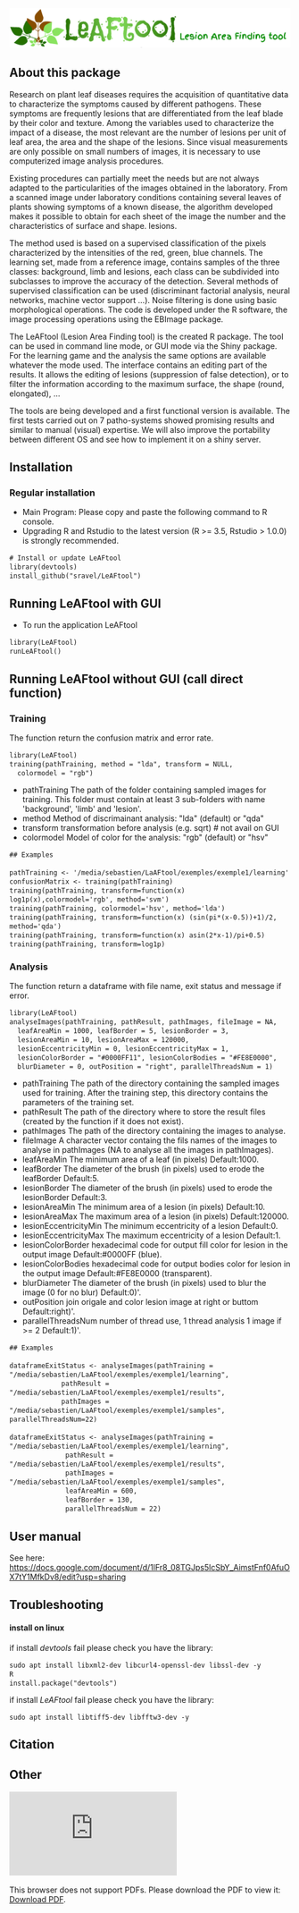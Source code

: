 ![LeAFtool Logo](/inst/app/www/LeAFtool-long.png)

## About this package

Research on plant leaf diseases requires the acquisition of quantitative data to characterize the symptoms caused by different pathogens. These symptoms are frequently lesions that are differentiated from the leaf blade by their color and texture. Among the variables used to characterize the impact of a disease, the most relevant are the number of lesions per unit of leaf area, the area and the shape of the lesions. Since visual measurements are only possible on small numbers of images, it is necessary to use computerized image analysis procedures.

Existing procedures can partially meet the needs but are not always adapted to the particularities of the images obtained in the laboratory. From a scanned image under laboratory conditions containing several leaves of plants showing symptoms of a known disease, the algorithm developed makes it possible to obtain for each sheet of the image the number and the characteristics of surface and shape. lesions.

The method used is based on a supervised classification of the pixels characterized by the intensities of the red, green, blue channels. The learning set, made from a reference image, contains samples of the three classes: background, limb and lesions, each class can be subdivided into subclasses to improve the accuracy of the detection. Several methods of supervised classification can be used (discriminant factorial analysis, neural networks, machine vector support ...). Noise filtering is done using basic morphological operations. The code is developed under the R software, the image processing operations using the EBImage package.

The LeAFtool (Lesion Area Finding tool) is the created R package. The tool can be used in command line mode, or GUI mode via the Shiny package.
For the learning game and the analysis the same options are available whatever the mode used. The interface contains an editing part of the results. It allows the editing of lesions (suppression of false detection), or to filter the information according to the maximum surface, the shape (round, elongated), ...

The tools are being developed and a first functional version is available. The first tests carried out on 7 patho-systems showed promising results and similar to manual (visual) expertise. We will also improve the portability between different OS and see how to implement it on a shiny server.

## Installation
### Regular installation

  * Main Program: Please copy and paste the following command to R console.
  * Upgrading R and Rstudio to the latest version (R >= 3.5, Rstudio > 1.0.0) is strongly recommended.

```
# Install or update LeAFtool
library(devtools)
install_github("sravel/LeAFtool")

```

## Running LeAFtool with GUI

* To run the application LeAFtool
```
library(LeAFtool)
runLeAFtool()
```

## Running LeAFtool without GUI (call direct function)

### Training

The function return the confusion matrix and error rate.

```
library(LeAFtool)
training(pathTraining, method = "lda", transform = NULL,
  colormodel = "rgb")
```
* pathTraining	The path of the folder containing sampled images for training. This folder must contain at least 3 sub-folders with name 'background', 'limb' and 'lesion'.
* method	Method of discrimainant analysis: "lda" (default) or "qda"
* transform	 transformation before analysis (e.g. sqrt) # not avail on GUI
* colormodel	 Model of color for the analysis: "rgb" (default) or "hsv"

```
## Examples

pathTraining <- '/media/sebastien/LaAFtool/exemples/exemple1/learning'
confusionMatrix <- training(pathTraining)
training(pathTraining, transform=function(x) log1p(x),colormodel='rgb', method='svm')
training(pathTraining, colormodel='hsv', method='lda')
training(pathTraining, transform=function(x) (sin(pi*(x-0.5))+1)/2, method='qda')
training(pathTraining, transform=function(x) asin(2*x-1)/pi+0.5)
training(pathTraining, transform=log1p)
```

### Analysis

The function return a dataframe with file name, exit status and message if error.

```
library(LeAFtool)
analyseImages(pathTraining, pathResult, pathImages, fileImage = NA,
  leafAreaMin = 1000, leafBorder = 5, lesionBorder = 3,
  lesionAreaMin = 10, lesionAreaMax = 120000,
  lesionEccentricityMin = 0, lesionEccentricityMax = 1,
  lesionColorBorder = "#0000FF11", lesionColorBodies = "#FE8E0000",
  blurDiameter = 0, outPosition = "right", parallelThreadsNum = 1)
```
* pathTraining	The path of the directory containing the sampled images used for training. After the training step, this directory contains the parameters of the training set.
* pathResult	The path of the directory where to store the result files (created by the function if it does not exist).
* pathImages	The path of the directory containing the images to analyse.
* fileImage	A character vector containg the fils names of the images to analyse in pathImages (NA to analyse all the images in pathImages).
* leafAreaMin	The minimum area of a leaf (in pixels) Default:1000.
* leafBorder	The diameter of the brush (in pixels) used to erode the leafBorder Default:5.
* lesionBorder	The diameter of the brush (in pixels) used to erode the lesionBorder Default:3.
* lesionAreaMin	The minimum area of a lesion (in pixels) Default:10.
* lesionAreaMax	The maximum area of a lesion (in pixels) Default:120000.
* lesionEccentricityMin	The minimum eccentricity of a lesion Default:0.
* lesionEccentricityMax	The maximum eccentricity of a lesion Default:1.
* lesionColorBorder	hexadecimal code for output fill color for lesion in the output image Default:#0000FF (blue).
* lesionColorBodies	hexadecimal code for output bodies color for lesion in the output image Default:#FE8E0000 (transparent).
* blurDiameter	The diameter of the brush (in pixels) used to blur the image (0 for no blur) Default:0)'.
* outPosition	join origale and color lesion image at right or buttom Default:right)'.
* parallelThreadsNum	number of thread use, 1 thread analysis 1 image if >= 2 Default:1)'.

```
## Examples

dataframeExitStatus <- analyseImages(pathTraining = "/media/sebastien/LaAFtool/exemples/exemple1/learning",
             pathResult = "/media/sebastien/LaAFtool/exemples/exemple1/results",
             pathImages = "/media/sebastien/LaAFtool/exemples/exemple1/samples", parallelThreadsNum=22)

dataframeExitStatus <- analyseImages(pathTraining = "/media/sebastien/LaAFtool/exemples/exemple1/learning",
              pathResult = "/media/sebastien/LaAFtool/exemples/exemple1/results",
              pathImages = "/media/sebastien/LaAFtool/exemples/exemple1/samples",
              leafAreaMin = 600,
              leafBorder = 130,
              parallelThreadsNum = 22)
```

## User manual

See here: https://docs.google.com/document/d/1lFr8_08TGJps5lcSbY_AimstFnf0AfuOX7tY1MfkDv8/edit?usp=sharing

## Troubleshooting

#### install on linux

if install *devtools* fail please check you have the library:
```
sudo apt install libxml2-dev libcurl4-openssl-dev libssl-dev -y
R
install.package("devtools")
```

if install *LeAFtool* fail please check you have the library:
```
sudo apt install libtiff5-dev libfftw3-dev -y
```

## Citation

## Other

<object data="https://github.com/sravel/LeAFtool/blob/master/inst/app/www/posterLeAFtool-JOBIM2019-final.pdf" type="application/pdf" width="700px" height="700px">
    <embed src="https://github.com/sravel/LeAFtool/blob/master/inst/app/www/posterLeAFtool-JOBIM2019-final.pdf">
        <p>This browser does not support PDFs. Please download the PDF to view it: <a href="https://github.com/sravel/LeAFtool/blob/master/inst/app/www/posterLeAFtool-JOBIM2019-final.pdf">Download PDF</a>.</p>
    </embed>
</object>
